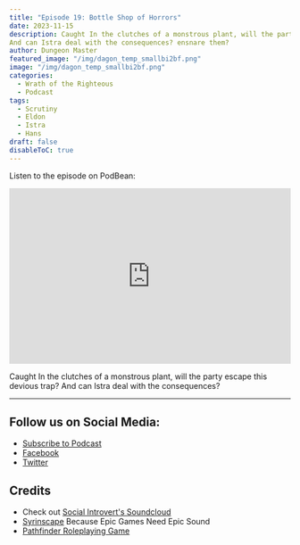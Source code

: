 ```yaml
---
title: "Episode 19: Bottle Shop of Horrors"
date: 2023-11-15
description: Caught In the clutches of a monstrous plant, will the party escape this devious trap?
And can Istra deal with the consequences? ensnare them?
author: Dungeon Master
featured_image: "/img/dagon_temp_smallbi2bf.png"
image: "/img/dagon_temp_smallbi2bf.png"
categories:
  - Wrath of the Righteous
  - Podcast
tags:
  - Scrutiny
  - Eldon
  - Istra
  - Hans
draft: false
disableToC: true
---
```


Listen to the episode on PodBean:
<iframe title="Dragons Not Included" allowtransparency="true" height="315" width="100%" style="border: none; min-width: min(100%, 430px);height:315px;" scrolling="no" data-name="pb-iframe-player" src="https://www.podbean.com/player-v2/?i=zyu7t-9b2b48-pbblog-playlist&share=1&download=1&fonts=Arial&skin=1&font-color=auto&rtl=0&logo_link=episode_page&btn-skin=7&size=315" loading="lazy" allowfullscreen=""></iframe>


Caught In the clutches of a monstrous plant, will the party escape this devious trap?
And can Istra deal with the consequences?

--------------------------
## Follow us on Social Media: 
- [Subscribe to Podcast](https://feed.podbean.com/dragonsnotincluded/feed.xml)
- [Facebook](https://www.facebook.com/Dragons-Not-Included-Podcast-103097024812637)
- [Twitter](https://twitter.com/PodcastDragons)

## Credits
- Check out [Social Introvert's Soundcloud]
- [Syrinscape] Because Epic Games Need Epic Sound
- [Pathfinder Roleplaying Game]

[Social Introvert's Soundcloud]: https://soundcloud.com/user-520878457
[Syrinscape]: https://syrinscape.com/attributions/?id=118&id=131&id=137&id=140&id=189
[Pathfinder Roleplaying Game]: https://paizo.com/pathfinder
